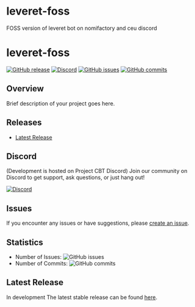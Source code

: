 # leveret-foss
FOSS version of leveret bot on nomifactory and ceu discord

# leveret-foss

[![GitHub release](https://img.shields.io/github/v/release/Nrmot/leveret-foss/)](https://github.com/Nrmot/leveret-foss/releases)
[![Discord](https://img.shields.io/discord/KcXBsw2gjr)](https://discord.gg/KcXBsw2gjr)
[![GitHub issues](https://img.shields.io/github/issues/Nrmot/leveret-foss/)](https://github.com/Nrmot/leveret-foss//issues)
[![GitHub commits](https://img.shields.io/github/commits-since/Nrmot/leveret-foss//latest/main)](https://github.com/Nrmot/leveret-foss//commits/main)

## Overview

Brief description of your project goes here.

## Releases

- [Latest Release](https://github.com/Nrmot/leveret-foss/releases/latest)

## Discord

(Development is hosted on Project CBT Discord)
Join our community on Discord to get support, ask questions, or just hang out!

[![Discord](https://img.shields.io/discord/KcXBsw2gjr)](https://discord.gg/KcXBsw2gjr)

## Issues

If you encounter any issues or have suggestions, please [create an issue](https://github.com/Nrmot/leveret-foss/issues).

## Statistics

- Number of Issues: ![GitHub issues](https://img.shields.io/github/issues/Nrmot/leveret-foss/)
- Number of Commits: ![GitHub commits](https://img.shields.io/github/commits-since/Nrmot/leveret-foss/latest/main)

## Latest Release

In development
The latest stable release can be found [here](https://github.com/your-username/your-repository-name/releases/latest).

